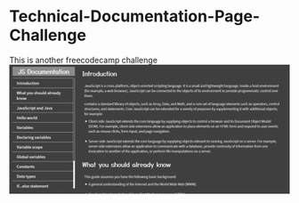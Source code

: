 # Technical-Documentation-Page-Challenge
This is another freecodecamp challenge
![Design preview for the Technical Documentation Page](./Preview.png)
